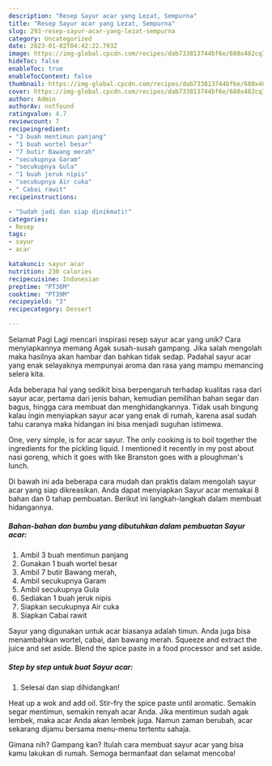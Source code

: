 ```yaml
---
description: "Resep Sayur acar yang Lezat, Sempurna"
title: "Resep Sayur acar yang Lezat, Sempurna"
slug: 293-resep-sayur-acar-yang-lezat-sempurna
category: Uncategorized
date: 2023-01-02T04:42:22.793Z
image: https://img-global.cpcdn.com/recipes/dab733813744bf6e/680x482cq70/sayur-acar-foto-resep-utama.jpg
hideToc: false
enableToc: true
enableTocContent: false
thumbnail: https://img-global.cpcdn.com/recipes/dab733813744bf6e/680x482cq70/sayur-acar-foto-resep-utama.jpg
cover: https://img-global.cpcdn.com/recipes/dab733813744bf6e/680x482cq70/sayur-acar-foto-resep-utama.jpg
author: Admin
authorAv: notfound
ratingvalue: 4.7
reviewcount: 7
recipeingredient:
- "3 buah mentimun panjang"
- "1 buah wortel besar"
- "7 butir Bawang merah"
- "secukupnya Garam"
- "secukupnya Gula"
- "1 buah jeruk nipis"
- "secukupnya Air cuka"
- " Cabai rawit"
recipeinstructions:

- "Sudah jadi dan siap dinikmati!"
categories:
- Resep
tags:
- sayur
- acar

katakunci: sayur acar 
nutrition: 230 calories
recipecuisine: Indonesian
preptime: "PT36M"
cooktime: "PT39M"
recipeyield: "3"
recipecategory: Dessert

---
```



Selamat Pagi Lagi mencari inspirasi resep sayur acar yang unik? Cara menyiapkannya memang Agak susah-susah gampang. Jika salah mengolah maka hasilnya akan hambar dan bahkan tidak sedap. Padahal sayur acar yang enak selayaknya mempunyai aroma dan rasa yang mampu memancing selera kita.


Ada beberapa hal yang sedikit bisa berpengaruh terhadap kualitas rasa dari sayur acar, pertama dari jenis bahan, kemudian pemilihan bahan segar dan bagus, hingga cara membuat dan menghidangkannya. Tidak usah bingung kalau ingin menyiapkan sayur acar yang enak di rumah, karena asal sudah tahu caranya maka hidangan ini bisa menjadi suguhan istimewa.

One, very simple, is for acar sayur. The only cooking is to boil together the ingredients for the pickling liquid. I mentioned it recently in my post about nasi goreng, which it goes with like Branston goes with a ploughman&#39;s lunch.


Di bawah ini ada beberapa cara mudah dan praktis dalam mengolah sayur acar yang siap dikreasikan. Anda dapat menyiapkan Sayur acar memakai 8 bahan dan 0 tahap pembuatan. Berikut ini langkah-langkah dalam membuat hidangannya.

<!--inarticleads1-->

##### Bahan-bahan dan bumbu yang dibutuhkan dalam pembuatan Sayur acar:

1. Ambil 3 buah mentimun panjang
1. Gunakan 1 buah wortel besar
1. Ambil 7 butir Bawang merah,
1. Ambil secukupnya Garam
1. Ambil secukupnya Gula
1. Sediakan 1 buah jeruk nipis
1. Siapkan secukupnya Air cuka
1. Siapkan  Cabai rawit


Sayur yang digunakan untuk acar biasanya adalah timun. Anda juga bisa menambahkan wortel, cabai, dan bawang merah. Squeeze and extract the juice and set aside. Blend the spice paste in a food processor and set aside. 

<!--inarticleads2-->

##### Step by step untuk buat Sayur acar:


1. Selesai dan siap dihidangkan!

Heat up a wok and add oil. Stir-fry the spice paste until aromatic. Semakin segar mentimun, semakin renyah acar Anda. Jika mentimun sudah agak lembek, maka acar Anda akan lembek juga. Namun zaman berubah, acar sekarang dijamu bersama menu-menu tertentu sahaja. 

Gimana nih? Gampang kan? Itulah cara membuat sayur acar yang bisa kamu lakukan di rumah. Semoga bermanfaat dan selamat mencoba!
